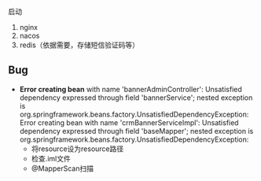 启动

1. nginx
2. nacos
3. redis（依据需要，存储短信验证码等）

## Bug

- **Error creating bean** with name 'bannerAdminController': Unsatisfied dependency expressed through field 'bannerService'; nested exception is org.springframework.beans.factory.UnsatisfiedDependencyException: Error creating bean with name 'crmBannerServiceImpl': Unsatisfied dependency expressed through field 'baseMapper'; nested exception is org.springframework.beans.factory.UnsatisfiedDependencyException: 
  - 将resource设为resource路径
  - 检查.iml文件
  - @MapperScan扫描

